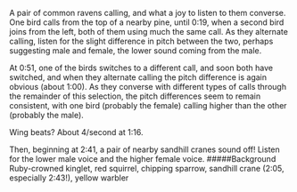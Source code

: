 A pair of common ravens calling, and what a joy to listen to them converse. One bird calls from the top of a nearby pine, until 0:19, when a second bird joins from the left, both of them using much the same call. As they alternate calling, listen for the slight difference in pitch between the two, perhaps suggesting male and female, the lower sound coming from the male. 

At 0:51, one of the birds switches to a different call, and soon both have switched, and when they alternate calling the pitch difference is again obvious (about 1:00). As they converse with different types of calls through the remainder of this selection, the pitch differences seem to remain consistent, with one bird (probably the female) calling higher than the other (probably the male). 

Wing beats? About 4/second at 1:16.

Then, beginning at 2:41, a pair of nearby sandhill cranes sound off! Listen for the lower male voice and the higher female voice.
#####Background
Ruby-crowned kinglet, red squirrel, chipping sparrow, sandhill crane (2:05, especially 2:43!), yellow warbler
